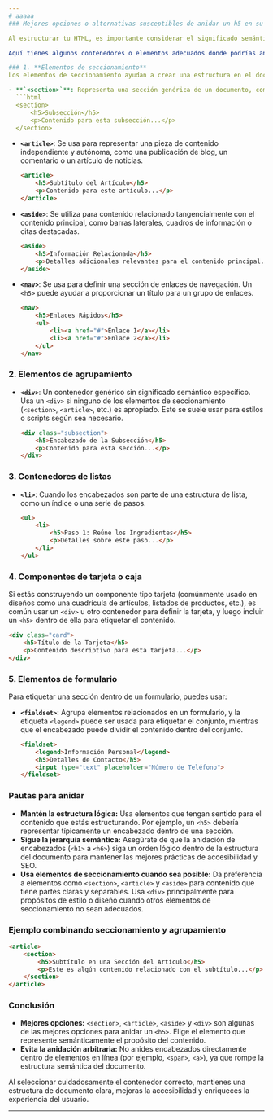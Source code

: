 ```yaml
---
# aaaaa
### Mejores opciones o alternativas susceptibles de anidar un h5 en su interior

Al estructurar tu HTML, es importante considerar el significado semántico y la jerarquía del documento, especialmente cuando usas encabezados (`<h1>` a `<h6>`). Un `<h5>` normalmente representa un encabezado de una sección en particular y no está diseñado para ser anidado en otros elementos arbitrariamente. Sin embargo, hay escenarios donde anidar un `<h5>` puede tener sentido, dependiendo del contenido y el contexto.

Aquí tienes algunos contenedores o elementos adecuados donde podrías anidar un `<h5>` de forma semántica:

### 1. **Elementos de seccionamiento**
Los elementos de seccionamiento ayudan a crear una estructura en el documento y pueden contener encabezados para definir secciones.

- **`<section>`**: Representa una sección genérica de un documento, como capítulos, encabezados, pies de página o cualquier agrupación temática.
  ```html
  <section>
      <h5>Subsección</h5>
      <p>Contenido para esta subsección...</p>
  </section>
  ```
- **`<article>`**: Se usa para representar una pieza de contenido independiente y autónoma, como una publicación de blog, un comentario o un artículo de noticias.
  ```html
  <article>
      <h5>Subtítulo del Artículo</h5>
      <p>Contenido para este artículo...</p>
  </article>
  ```
- **`<aside>`**: Se utiliza para contenido relacionado tangencialmente con el contenido principal, como barras laterales, cuadros de información o citas destacadas.
  ```html
  <aside>
      <h5>Información Relacionada</h5>
      <p>Detalles adicionales relevantes para el contenido principal...</p>
  </aside>
  ```
- **`<nav>`**: Se usa para definir una sección de enlaces de navegación. Un `<h5>` puede ayudar a proporcionar un título para un grupo de enlaces.
  ```html
  <nav>
      <h5>Enlaces Rápidos</h5>
      <ul>
          <li><a href="#">Enlace 1</a></li>
          <li><a href="#">Enlace 2</a></li>
      </ul>
  </nav>
  ```

### 2. **Elementos de agrupamiento**
- **`<div>`**: Un contenedor genérico sin significado semántico específico. Usa un `<div>` si ninguno de los elementos de seccionamiento (`<section>`, `<article>`, etc.) es apropiado. Este se suele usar para estilos o scripts según sea necesario.
  ```html
  <div class="subsection">
      <h5>Encabezado de la Subsección</h5>
      <p>Contenido para esta sección...</p>
  </div>
  ```

### 3. **Contenedores de listas**
- **`<li>`**: Cuando los encabezados son parte de una estructura de lista, como un índice o una serie de pasos.
  ```html
  <ul>
      <li>
          <h5>Paso 1: Reúne los Ingredientes</h5>
          <p>Detalles sobre este paso...</p>
      </li>
  </ul>
  ```

### 4. **Componentes de tarjeta o caja**
Si estás construyendo un componente tipo tarjeta (comúnmente usado en diseños como una cuadrícula de artículos, listados de productos, etc.), es común usar un `<div>` u otro contenedor para definir la tarjeta, y luego incluir un `<h5>` dentro de ella para etiquetar el contenido.

```html
<div class="card">
    <h5>Título de la Tarjeta</h5>
    <p>Contenido descriptivo para esta tarjeta...</p>
</div>
```

### 5. **Elementos de formulario**
Para etiquetar una sección dentro de un formulario, puedes usar:
- **`<fieldset>`**: Agrupa elementos relacionados en un formulario, y la etiqueta `<legend>` puede ser usada para etiquetar el conjunto, mientras que el encabezado puede dividir el contenido dentro del conjunto.
  ```html
  <fieldset>
      <legend>Información Personal</legend>
      <h5>Detalles de Contacto</h5>
      <input type="text" placeholder="Número de Teléfono">
  </fieldset>
  ```

### Pautas para anidar
- **Mantén la estructura lógica:** Usa elementos que tengan sentido para el contenido que estás estructurando. Por ejemplo, un `<h5>` debería representar típicamente un encabezado dentro de una sección.
- **Sigue la jerarquía semántica:** Asegúrate de que la anidación de encabezados (`<h1>` a `<h6>`) siga un orden lógico dentro de la estructura del documento para mantener las mejores prácticas de accesibilidad y SEO.
- **Usa elementos de seccionamiento cuando sea posible:** Da preferencia a elementos como `<section>`, `<article>` y `<aside>` para contenido que tiene partes claras y separables. Usa `<div>` principalmente para propósitos de estilo o diseño cuando otros elementos de seccionamiento no sean adecuados.

### Ejemplo combinando seccionamiento y agrupamiento
```html
<article>
    <section>
        <h5>Subtítulo en una Sección del Artículo</h5>
        <p>Este es algún contenido relacionado con el subtítulo...</p>
    </section>
</article>
```

### Conclusión
- **Mejores opciones:** `<section>`, `<article>`, `<aside>` y `<div>` son algunas de las mejores opciones para anidar un `<h5>`. Elige el elemento que represente semánticamente el propósito del contenido.
- **Evita la anidación arbitraria:** No anides encabezados directamente dentro de elementos en línea (por ejemplo, `<span>`, `<a>`), ya que rompe la estructura semántica del documento.

Al seleccionar cuidadosamente el contenedor correcto, mantienes una estructura de documento clara, mejoras la accesibilidad y enriqueces la experiencia del usuario.

--- 
```

